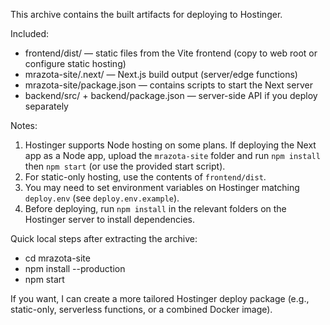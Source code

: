 This archive contains the built artifacts for deploying to Hostinger.

Included:
- frontend/dist/  — static files from the Vite frontend (copy to web root or configure static hosting)
- mrazota-site/.next/ — Next.js build output (server/edge functions)
- mrazota-site/package.json — contains scripts to start the Next server
- backend/src/ + backend/package.json — server-side API if you deploy separately

Notes:
1. Hostinger supports Node hosting on some plans. If deploying the Next app as a Node app, upload the `mrazota-site` folder and run `npm install` then `npm start` (or use the provided start script).
2. For static-only hosting, use the contents of `frontend/dist`.
3. You may need to set environment variables on Hostinger matching `deploy.env` (see `deploy.env.example`).
4. Before deploying, run `npm install` in the relevant folders on the Hostinger server to install dependencies.

Quick local steps after extracting the archive:
- cd mrazota-site
- npm install --production
- npm start

If you want, I can create a more tailored Hostinger deploy package (e.g., static-only, serverless functions, or a combined Docker image).